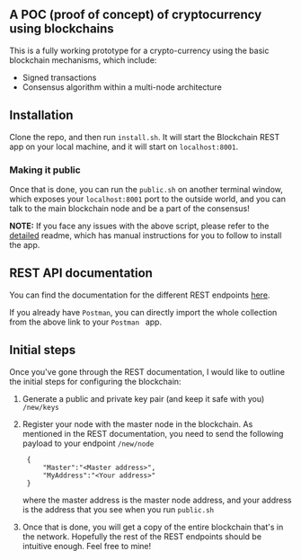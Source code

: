 ## A POC (proof of concept) of cryptocurrency using blockchains

This is a fully working prototype for a crypto-currency using the basic blockchain mechanisms, which include:

- Signed transactions
- Consensus algorithm within a multi-node architecture

## Installation

Clone the repo, and then run `install.sh`. It will start the Blockchain REST app on your local machine, and it will start on `localhost:8001`.

### Making it public

Once that is done, you can run the `public.sh` on another terminal window, which exposes your `localhost:8001` port to the outside world, and you can talk to the main blockchain node and be a part of the consensus!

**NOTE:** If you face any issues with the above script, please refer to the [detailed](https://github.com/prashantgupta24/blockchain/blob/master/detailed_Readme.md) readme, which has manual instructions for you to follow to install the app.

## REST API documentation

You can find the documentation for the different REST endpoints [here](https://documenter.getpostman.com/view/2104227/RWEdt1Cb).

If you already have `Postman`, you can directly import the whole collection from the above link to your `Postman ` app.

## Initial steps

Once you've gone through the REST documentation, I would like to outline the initial steps for configuring the blockchain:

1. Generate a public and private key pair (and keep it safe with you) `/new/keys`

2. Register your node with the master node in the blockchain. As mentioned in the REST documentation, you need to send the following payload to your endpoint `/new/node`

		{
			"Master":"<Master address>",
			"MyAddress":"<Your address>"
		}

	where the master address is the master node address, and your address is the address that you see when you run `public.sh`
	
3. Once that is done, you will get a copy of the entire blockchain that's in the network. Hopefully the rest of the REST endpoints should be intuitive enough. Feel free to mine!

